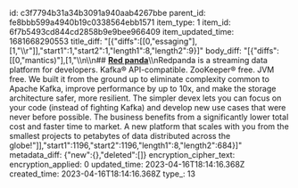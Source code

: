 id: c3f7794b31a34b3091a940aab4267bbe
parent_id: fe8bbb599a4940b19c0338564ebb1571
item_type: 1
item_id: 6f7b5493cd844cd2858b9e9bee966409
item_updated_time: 1681668290553
title_diff: "[{\"diffs\":[[0,\"essaging\"],[1,\"\\\r\"]],\"start1\":1,\"start2\":1,\"length1\":8,\"length2\":9}]"
body_diff: "[{\"diffs\":[[0,\"mantics)\"],[1,\"\\\n\\\n## [**Red panda**](https://github.com/redpanda-data/redpanda/)\\\nRedpanda is a streaming data platform for developers. Kafka® API-compatible. ZooKeeper® free. JVM free. We built it from the ground up to eliminate complexity common to Apache Kafka, improve performance by up to 10x, and make the storage architecture safer, more resilient. The simpler devex lets you can focus on your code (instead of fighting Kafka) and develop new use cases that were never before possible. The business benefits from a significantly lower total cost and faster time to market. A new platform that scales with you from the smallest projects to petabytes of data distributed across the globe!\"]],\"start1\":1196,\"start2\":1196,\"length1\":8,\"length2\":684}]"
metadata_diff: {"new":{},"deleted":[]}
encryption_cipher_text: 
encryption_applied: 0
updated_time: 2023-04-16T18:14:16.368Z
created_time: 2023-04-16T18:14:16.368Z
type_: 13